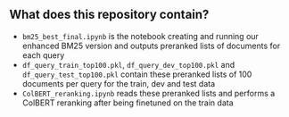 ## What does this repository contain?
- `bm25_best_final.ipynb` is the notebook creating and running our enhanced BM25 version and outputs preranked lists of documents for each query
- `df_query_train_top100.pkl`, `df_query_dev_top100.pkl` and `df_query_test_top100.pkl` contain these preranked lists of 100 documents per query for the train, dev and test data
- `ColBERT_reranking.ipynb` reads these preranked lists and performs a ColBERT reranking after being finetuned on the train data
